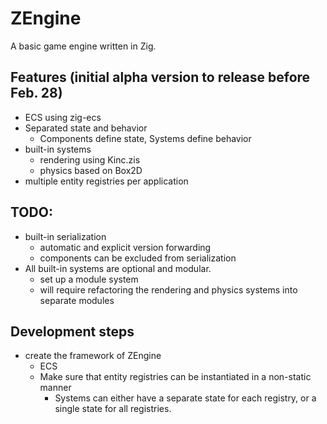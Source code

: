 # ZEngine

A basic game engine written in Zig.

## Features (initial alpha version to release before Feb. 28)
- ECS using zig-ecs
- Separated state and behavior
    - Components define state, Systems define behavior
- built-in systems
    - rendering using Kinc.zis
    - physics based on Box2D
- multiple entity registries per application

## TODO:
- built-in serialization
    - automatic and explicit version forwarding
    - components can be excluded from serialization
- All built-in systems are optional and modular.
    - set up a module system
    - will require refactoring the rendering and physics systems into separate modules

## Development steps
- create the framework of ZEngine
    - ECS
    - Make sure that entity registries can be instantiated in a non-static manner
        - Systems can either have a separate state for each registry, or a single state for all registries.

